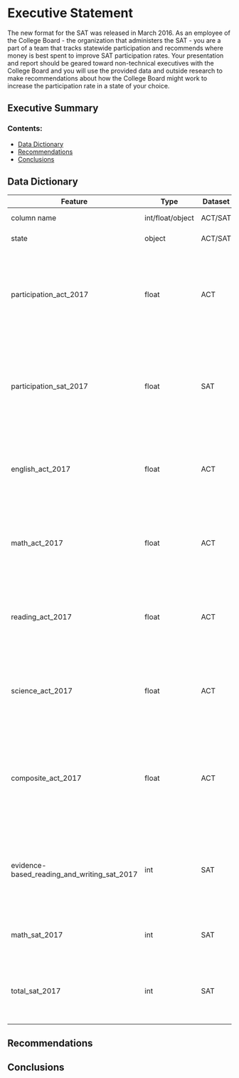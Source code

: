 # Executive Statement

The new format for the SAT was released in March 2016. As an employee of the College Board - the organization that administers the SAT - you are a part of a team that tracks statewide participation and recommends where money is best spent to improve SAT participation rates. Your presentation and report should be geared toward non-technical executives with the College Board and you will use the provided data and outside research to make recommendations about how the College Board might work to increase the participation rate in a state of your choice.

## Executive Summary

### Contents:
- [Data Dictionary](#Data-Dictionary)
- [Recommendations](#Recommendations)
- [Conclusions](#Conclusions)

## Data Dictionary
|Feature|Type|Dataset|Description|
|---|---|---|---|
|column name|int/float/object|ACT/SAT|This is an example| 
|state|object|ACT/SAT|Name of state|
|participation_act_2017|float|ACT|Percentage of students of the state taking ACT in 2017 (units in percent to one decimal place)|
|participation_sat_2017|float|SAT|Percentage of students of the state taking SAT in 2017 (units in percent to one decimal place)|
|english_act_2017|float|ACT|Average ACT score of English of the state in 2017 (units to 1 decimal place)|
|math_act_2017|float|ACT|Average ACT score of Math of the state in 2017 (units to 1 decimal place)|
|reading_act_2017|float|ACT|Average ACT score of Reading of the state in 2017 (units to 1 decimal place)|
|science_act_2017|float|ACT|Average ACT score of Science of the state in 2017 (units to 1 decimal place)|
|composite_act_2017|float|ACT|Averaged combined average score of all ACT subjects of the state in 2017 (units to 1 decimal place)|
|evidence-based_reading_and_writing_sat_2017|int|SAT|Average SAT score of Evidenced-Based Reading and Writing of the state in 2017|
|math_sat_2017|int|SAT|Average SAT score of Math of the state in 2017|
|total_sat_2017|int|SAT|Average combined SAT score of all subjects of the state in 2017|

## Recommendations

## Conclusions
